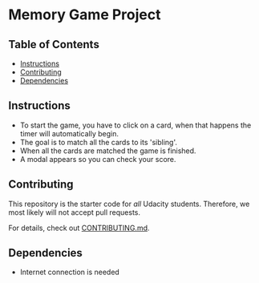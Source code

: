 # Memory Game Project

## Table of Contents

* [Instructions](#instructions)
* [Contributing](#contributing)
* [Dependencies](#dependencies)

## Instructions

 - To start the game, you have to click on a card, when that happens the timer will automatically begin.
 - The goal is to match all the cards to its 'sibling'.
 - When all the cards are matched the game is finished.
 - A modal appears so you can check your score.

## Contributing

This repository is the starter code for _all_ Udacity students. Therefore, we most likely will not accept pull requests.

For details, check out [CONTRIBUTING.md](CONTRIBUTING.md).

## Dependencies

 - Internet connection is needed